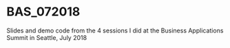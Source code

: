 # BAS_072018

Slides and demo code from the 4 sessions I did at the Business Applications Summit in Seattle, July 2018
